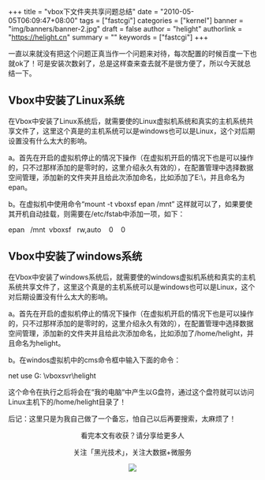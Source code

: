 +++
title = "vbox下文件夹共享问题总结"
date = "2010-05-05T06:09:47+08:00"
tags = ["fastcgi"]
categories = ["kernel"]
banner = "img/banners/banner-2.jpg"
draft = false
author = "helight"
authorlink = "https://helight.cn"
summary = ""
keywords = ["fastcgi"]
+++

一直以来就没有把这个问题正真当作一个问题来对待，每次配置的时候百度一下也就ok了！可是安装次数剁了，总是这样查来查去就不是很方便了，所以今天就总结一下。
<!--more-->
## Vbox中安装了Linux系统

在Vbox中安装了Linux系统后，就需要使的Linux虚拟机系统和真实的主机系统共享文件了，这里这个真是的主机系统可以是windows也可以是Linux，这个对后期设置没有什么太大的影响。

a。首先在开启的虚拟机停止的情况下操作（在虚拟机开启的情况下也是可以操作的，只不过那样添加的是零时的，这里介绍永久有效的），在配置管理中选择数据空间管理，添加新的文件夹并且给此次添加命名，比如添加了E:\，并且命名为epan。

b。在虚拟机中使用命令“mount -t vboxsf epan /mnt” 这样就可以了，如果要使其开机自动挂载，则需要在/etc/fstab中添加一项，如下：

epan   /mnt  vboxsf   rw,auto    0    0

## Vbox中安装了windows系统

在Vbox中安装了windows系统后，就需要使的windows虚拟机系统和真实的主机系统共享文件了，这里这个真是的主机系统可以是windows也可以是Linux，这个对后期设置没有什么太大的影响。

a。首先在开启的虚拟机停止的情况下操作（在虚拟机开启的情况下也是可以操作的，只不过那样添加的是零时的，这里介绍永久有效的），在配置管理中选择数据空间管理，添加新的文件夹并且给此次添加命名，比如添加了/home/helight，并且命名为helight。

b。在windos虚拟机中的cms命令框中输入下面的命令：

net use G: \\vboxsvr\helight

这个命令在执行之后将会在“我的电脑“中产生以G盘符，通过这个盘符就可以访问Linux主机下的/home/helight目录了！

后记：这里只是为我自己做了一个备忘，怕自己以后再要搜索，太麻烦了！

<center>
看完本文有收获？请分享给更多人<br>

关注「黑光技术」，关注大数据+微服务<br>

![](/img/qrcode_helight_tech.jpg)
</center>
